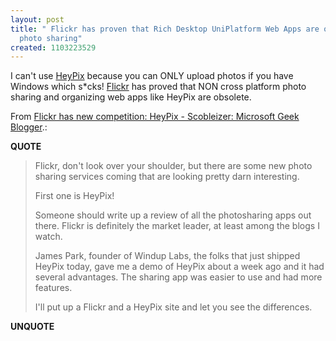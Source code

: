 ```yaml
---
layout: post
title: " Flickr has proven that Rich Desktop UniPlatform Web Apps are obsolete for
  photo sharing"
created: 1103223529
---
```

<p>I can't use <a href="/rt/heypix.com">HeyPix</a> because you can ONLY upload photos if you have Windows which s*cks!  <a href="http://flickr.com/">Flickr</a> has proved that NON cross platform photo sharing and organizing web apps like HeyPix are obsolete.</p>

<p>From <a href="http://radio.weblogs.com/0001011/2004/12/15.html#a8896"<p>Flickr has new competition: HeyPix - Scobleizer: Microsoft Geek Blogger</a>.:</p>
<p><b>QUOTE</b></p><blockquote>Flickr, don't look over your shoulder, but there are some new photo sharing services coming that are looking pretty darn interesting.</p>

<p>First one is HeyPix!
</p>
<p>Someone should write up a review of all the photosharing apps out there. Flickr is definitely the market leader, at least among the blogs I watch.
</p>
<p>James Park, founder of Windup Labs, the folks that just shipped HeyPix today, gave me a demo of HeyPix about a week ago and it had several advantages. The sharing app was easier to use and had more features.</p>

<p>I'll put up a Flickr and a HeyPix site and let you see the differences.</p></blockquote><p><b>UNQUOTE</b></p>



